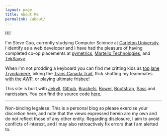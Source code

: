 ```yaml
---
layout: page
title: About Me
permalink: /about/
---
```


Hi!

I'm Steve Guo, currently studying Computer Science at [Carleton University](http://carleton.ca/). I identify as a web developer and I have had the pleasure of having completed co-op placements at [pymetrics][py], [Martello Technologies][martello], and [TekSavvy][tsi].

When I'm not prodding a keyboard you can find me critting kids as [top][3la] [lane][lecarre] [Tryndamere][suchbot], biking the [Trans Canada Trail][trail], flick shotting my teammates [with the AWP][csgod], or playing ultimate frisbee!

This site is built with [Jekyll](http://jekyllrb.com/), [Github](https://github.com/), [Brackets](http://brackets.io/), [Bower][bower], [Bootstrap][bootstrap], [Sass][sass] and narcissism. You can find the source code [here](https://github.com/scguo/scguo.github.io).

---

Non-binding legalese: This is a personal blog so please exercise your discretion here, and note that the views expressed herein are my own and do not reflect those of any other entity. Regarding disclosure, I aim to avoid conflicts of interest, and I may also retroactively fix errors that I am alerted to.

[py]: https://www.pymetrics.com/
[martello]: http://martellotech.com/
[tsi]: https://teksavvy.com/
[3la]: http://quickfind.kassad.in/profile/na/3La/
[lecarre]: http://quickfind.kassad.in/profile/na/LeCarre/
[suchbot]: http://quickfind.kassad.in/profile/na/SuchBot/
[trail]: http://tctrail.ca/
[csgod]: http://blog.counter-strike.net/
[bower]: http://bower.io/
[bootstrap]: http://getbootstrap.com/
[sass]: http://sass-lang.com/